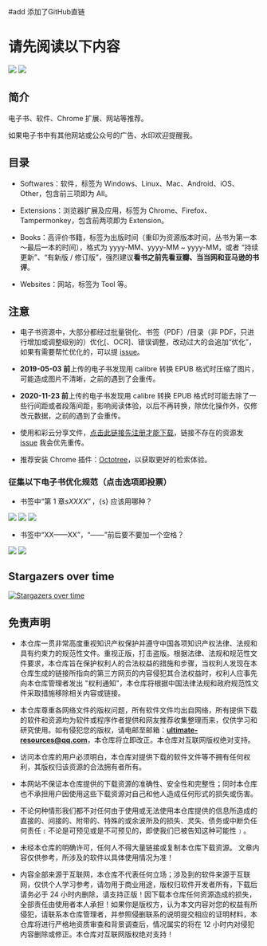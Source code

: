#add
添加了GitHub直链


# 请先阅读以下内容

[![](https://img.shields.io/badge/made%20with-%e2%9d%a4-ff69b4.svg?style=flat-square)](#)
[![](https://img.shields.io/badge/for%201000+%20users-🐧-388adc.svg)](//shang.qq.com/wpa/qunwpa?idkey=a3bb2045ed46fc0da55c10def4752d29c20bd6e99f925434ddd758c8e34e0d96)

## 简介

电子书、软件、Chrome 扩展、网站等推荐。

如果电子书中有其他网站或公众号的广告、水印欢迎提醒我。

## 目录

* Softwares：软件，标签为 Windows、Linux、Mac、Android、iOS、Other，包含前三项即为 All。

* Extensions：浏览器扩展及应用，标签为 Chrome、Firefox、Tampermonkey，包含前两项即为 Extension。

* Books：高评价书籍，标签为出版时间（重印为资源版本时间，丛书为第一本～最后一本的时间），格式为 yyyy-MM、yyyy-MM ~ yyyy-MM，或者 “持续更新”、“有新版 / 修订版”，强烈建议**看书之前先看豆瓣、当当网和亚马逊的书评**。

* Websites：网站，标签为 Tool 等。

## 注意

* 电子书资源中，大部分都经过批量锐化、书签（PDF）/目录（非 PDF，只进行增加或调整级别的）优化[、OCR]、错误调整，改动过大的会追加“优化”，如果有需要帮忙优化的，可以提 [issue](../../issues/3)。

* **2019-05-03 前**上传的电子书发现用 calibre 转换 EPUB 格式时压缩了图片，可能造成图片不清晰，之前的遇到了会重传。

* **2020-11-23 前**上传的电子书发现用 calibre 转换 EPUB 格式时可能去除了一些行间距或者段落间距，影响阅读体验，以后不再转换，除优化操作外，仅修改元数据，之前的遇到了会重传。

* 使用和彩云分享文件，[点击此链接先注册才能下载](https://caiyun.feixin.10086.cn:7071/portal/newsignin/share.jsp?id=JwipEEGs8fMzR9XGMAFJbFo7NsvWPC7o3ZomLZOQvdg%3D0001591241446343&phone=176****2928)，链接不存在的资源发 [issue](../../issues/4) 我会优先重传。

* 推荐安装 Chrome 插件：[Octotree](https://www.chromefor.com/?s=Octotree)，以获取更好的检索体验。

### 征集以下电子书优化规范（点击选项即投票）

* 书签中“第 1 章${s}XXXX”，${s} 应该用哪种？

[![](https://api.gh-polls.com/poll/01CZWAT16HQXVZEJFVQ0YKVJWW/%E4%B8%80%E4%B8%AA%E5%8D%8A%E8%A7%92%E7%A9%BA%E6%A0%BC)](https://api.gh-polls.com/poll/01CZWAT16HQXVZEJFVQ0YKVJWW/%E4%B8%80%E4%B8%AA%E5%8D%8A%E8%A7%92%E7%A9%BA%E6%A0%BC/vote)
[![](https://api.gh-polls.com/poll/01CZWAT16HQXVZEJFVQ0YKVJWW/%E4%B8%A4%E4%B8%AA%E5%8D%8A%E8%A7%92%E7%A9%BA%E6%A0%BC)](https://api.gh-polls.com/poll/01CZWAT16HQXVZEJFVQ0YKVJWW/%E4%B8%A4%E4%B8%AA%E5%8D%8A%E8%A7%92%E7%A9%BA%E6%A0%BC/vote)
[![](https://api.gh-polls.com/poll/01CZWAT16HQXVZEJFVQ0YKVJWW/%E4%B8%80%E4%B8%AA%E5%85%A8%E8%A7%92%E7%A9%BA%E6%A0%BC)](https://api.gh-polls.com/poll/01CZWAT16HQXVZEJFVQ0YKVJWW/%E4%B8%80%E4%B8%AA%E5%85%A8%E8%A7%92%E7%A9%BA%E6%A0%BC/vote)

* 书签中“XX——XX”，“——”前后要不要加一个空格？

[![](https://api.gh-polls.com/poll/01CZWAYRRX1935XZBRSG09K2G5/true)](https://api.gh-polls.com/poll/01CZWAYRRX1935XZBRSG09K2G5/true/vote)
[![](https://api.gh-polls.com/poll/01CZWAYRRX1935XZBRSG09K2G5/false)](https://api.gh-polls.com/poll/01CZWAYRRX1935XZBRSG09K2G5/false/vote)

## Stargazers over time

[![Stargazers over time](https://starchart.cc/duanluan/ultimate-resources-zh-hans.svg)](https://starchart.cc/duanluan/ultimate-resources-zh-hans)

## 免责声明

* 本仓库一贯非常高度重视知识产权保护并遵守中国各项知识产权法律、法规和具有约束力的规范性文件。重视正版，打击盗版。根据法律、法规和规范性文件要求，本仓库旨在保护权利人的合法权益的措施和步骤，当权利人发现在本仓库生成的链接所指向的第三方网页的内容侵犯其合法权益时，权利人应事先向本仓库管理者发出 "权利通知"，本仓库将根据中国法律法规和政府规范性文件采取措施移除相关内容或链接。

* 本仓库尊重各网络文件的版权问题，所有软件文件均出自网络，所有提供下载的软件和资源均为软件或程序作者提供和网友推荐收集整理而来，仅供学习和研究使用。如有侵犯您的版权，请电邮至邮箱：**ultimate-resources@qq.com**，本仓库将立即改正。本仓库对互联网版权绝对支持。

* 访问本仓库的用户必须明白，本仓库对提供下载的软件文件等不拥有任何权利，其版权归该资源的合法拥有者所有。 

* 本网站不保证本仓库提供的下载资源的准确性、安全性和完整性；同时本仓库也不承担用户因使用这些下载资源对自己和他人造成任何形式的损失或伤害。 

* 不论何种情形我们都不对任何由于使用或无法使用本仓库提供的信息所造成的直接的、间接的、附带的、特殊的或余波所及的损失、灵失、债务或中断负任何责任﹝不论是可预见或是不可预见的，即使我们巳被告知这种可能性﹞。

* 未经本仓库的明确许可，任何人不得大量链接或复制本仓库下载资源。
文章内容仅供参考，所涉及的软件以具体使用情况为准！

* 内容全部来源于互联网，本仓库不代表任何立场；涉及到的软件来源于互联网，仅供个人学习参考，请勿用于商业用途，版权归软件开发者所有，下载后请务必于 24 小时内删除，请支持正版！因下载本仓库任何资源造成的损失，全部责任由使用者本人承担！如果你是版权方，认为本文内容对您的权益有所侵犯，请联系本仓库管理者，并参照侵删联系的说明提交相应的证明材料，本仓库将进行严格地资质审查和背景调查后，情况属实的将在 12 小时内对侵犯内容删除或修正。本仓库对互联网版权绝对支持！
